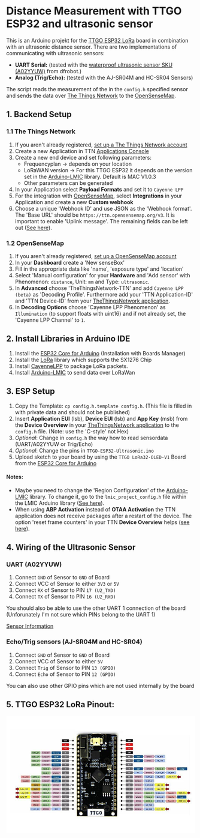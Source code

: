 # Distance Measurement with TTGO ESP32 and ultrasonic sensor

This is an Arduino projekt for the [TTGO ESP32 LoRa](http://www.lilygo.cn/prod_view.aspx?TypeId=50003&Id=1141&FId=t3:50003:3) board in combination with an ultrasonic distance sensor. There are two implementations of communicating with ultrasonic sensors:

- **UART Serial:** (tested with the [waterproof ultrasonic sensor SKU (A02YYUW)](https://wiki.dfrobot.com/A02YYUW%20Waterproof%20Ultrasonic%20Sensor%20SKU:%20SEN0311) from dfrobot.)
- **Analog (Trig/Echo):**  (tested with the AJ-SR04M and HC-SR04 Sensors)

The script reads the measurement of the in the `config.h` specified sensor and sends the data over [The Things Network](https://www.thethingsnetwork.org/) to the [OpenSenseMap](https://opensensemap.org/).

## 1. Backend Setup

### 1.1 The Things Network
1. If you aren't already registered, [set up a The Things Network account](https://account.thethingsnetwork.org/register)
2. Create a new Application in TTN [Applications Console](https://console.thethingsnetwork.org/applications)
3. Create a new end device and set following parameters: 
    * Frequencyplan -> depends on your location
    * LoRaWAN version -> For this TTGO ESP32 it depends on the version set in the [Arduino-LMIC](https://github.com/mcci-catena/arduino-lmic) library. Default is MAC V1.0.3
    * Other parameters can be generated
4. In your Application select **Payload Formats** and set it to `Cayenne LPP`
5. For the integration with [OpenSenseMap](https://opensensemap.org/), select **Integrations** in your Application and create a new **Custom webhook**
6. Choose a unique 'Webhook ID' and use JSON as the 'Webhook format'. The 'Base URL' should be `https://ttn.opensensemap.org/v3`. It is important to enable 'Uplink message'. The remaining fields can be left out ([See here](https://forum.sensebox.de/t/cayenne-ttnv2-3-nach-osem-functioniert-nicht/1215/7)).

### 1.2 OpenSenseMap
1. If you aren't already registered, [set up a OpenSenseMap account](https://opensensemap.org/register)
2. In your **Dashboard** create a 'New senseBox'
3. Fill in the appropriate data like 'name', 'exposure type' and 'location'
4. Select 'Manual configuration' for your **Hardware** and 'Add sensor' with Phenomenon: `distance`, Unit: `mm` and Type: `ultrasonic`.
5. In **Advanced** choose 'TheThingsNetwork-TTN' and add `Cayenne LPP (beta)` as 'Decoding Profile'. Furthermore add your 'TTN Application-ID' and 'TTN Device-ID' from your [TheThingsNetwork application](https://console.thethingsnetwork.org/applications).
6. In **Decoding Options** choose 'Cayenne LPP Phenomenon' as `Illumination` (to support floats with uint16) and if not already set, the 'Cayenne LPP Channel' to `1`.

## 2. Install Libraries in Arduino IDE
1. Install the [ESP32 Core for Arduino](https://github.com/espressif/arduino-esp32/blob/master/docs/arduino-ide/boards_manager.md) (Installation with Boards Manager)
2. Install the [LoRa](https://github.com/sandeepmistry/arduino-LoRa) library which supports the SX1276 Chip
3. Install [CayenneLPP](https://github.com/sabas1080/CayenneLPP) to package LoRa packets.
4. Install [Arduino-LMIC](https://github.com/mcci-catena/arduino-lmic) to send data over LoRaWan

## 3. ESP Setup
1. Copy the Template: `cp config.h.template config.h`. (This file is filled in with private data and should not be published)
2. Insert **Application EUI** (lsb), **Device EUI** (lsb) and **App Key** (msb) from the **Device Overview** in your [TheThingsNetwork application](https://console.thethingsnetwork.org/applications) to the `config.h` file. (Note: use the 'C-style' not Hex)
3. *Optional*: Change in `config.h` the way how to read sensordata (UART/A02YYUW or Trig/Echo)
4. *Optional*: Change the pins in `TTGO-ESP32-Ultrasonic.ino`
3. Upload sketch to your board by using the `TTGO LoRa32-OLED-V1` Board from the [ESP32 Core for Arduino](https://github.com/espressif/arduino-esp32/blob/master/docs/arduino-ide/boards_manager.md)

#### Notes:

- Maybe you need to change the 'Region Configuration' of the [Arduino-LMIC](https://github.com/mcci-catena/arduino-lmic) library. To change it, go to the `lmic_project_config.h` file within the LMIC Arduino library ([See here](https://github.com/mcci-catena/arduino-lmic#configuration)).
- When using **ABP Activation** instead of **OTAA Activation** the TTN application does not receive packages after a restart of the device. The option 'reset frame counters' in your TTN **Device Overview** helps ([see here](https://forum.sodaq.com/t/not-receiving-data-until-frame-counter-reset-in-ttn-console/632/3)).

## 4. Wiring of the Ultrasonic Sensor

### UART (A02YYUW)
1. Connect `GND` of Sensor to `GND` of Board
2. Connect VCC of Sensor to either `3V3` or `5V`
3. Connect `RX` of Sensor to PIN `17 (U2_TXD)` 
4. Connect `TX` of Sensor to PIN `16 (U2_RXD)`

You should also be able to use the other UART 1 connection of the board (Unforunately I'm not sure which PINs belong to the UART 1)

[Sensor Information](https://wiki.dfrobot.com/A02YYUW%20Waterproof%20Ultrasonic%20Sensor%20SKU:%20SEN0311)

### Echo/Trig sensors (AJ-SR04M and HC-SR04)
1. Connect `GND` of Sensor to `GND` of Board
2. Connect VCC of Sensor to either `5V`
3. Connect `Trig` of Sensor to PIN `13 (GPIO)` 
4. Connect `Echo` of Sensor to PIN `12 (GPIO)`

You can also use other GPIO pins which are not used internally by the board

## 5. TTGO ESP32 LoRa Pinout:
![ESP Pinout](images/esp_pinout.jpeg)



